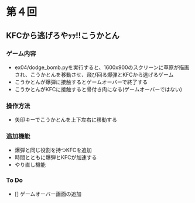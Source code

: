 # 第４回
## KFCから逃げろやｯｯ!!こうかとん
### ゲーム内容
- ex04/dodge_bomb.pyを実行すると、1600x900のスクリーンに草原が描画され、こうかとんを移動させ、飛び回る爆弾とKFCから逃げるゲーム
- こうかとんが爆弾に接触するとゲームオーバーで終了する
- こうかとんがKFCに接触すると骨付き肉になる(ゲームオーバーではない)
### 操作方法
- 矢印キーでこうかとんを上下左右に移動する
### 追加機能
- 爆弾と同じ役割を持つKFCを追加
- 時間とともに爆弾とKFCが加速する
- やり直し機能
### To Do
- [] ゲームオーバー画面の追加
